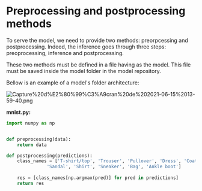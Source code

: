# Preprocessing and postprocessing methods

To serve the model, we need to provide two methods: preorpcessing and postprocessing. Indeed, the inference goes through three steps: preoprocessing, inference and postprocessing. 

These two methods must be defined in a file having as the model. This file must be saved inside the model folder in the model repository. 

Bellow is an example of a model's folder architecture: 

![Capture%20d%E2%80%99%C3%A9cran%20de%202021-06-15%2013-59-40.png](attachment:Capture%20d%E2%80%99%C3%A9cran%20de%202021-06-15%2013-59-40.png)

**mnist.py:**
    


```python
import numpy as np 


def preprocessing(data): 
	return data 

def postprocessing(predictions): 
    class_names = ['T-shirt/top', 'Trouser', 'Pullover', 'Dress', 'Coat',
               'Sandal', 'Shirt', 'Sneaker', 'Bag', 'Ankle boot']
    
    res = [class_names[np.argmax(pred)] for pred in predictions]
    return res 

```
